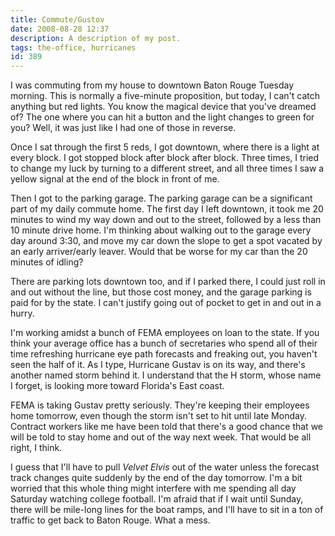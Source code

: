 ```yaml
---
title: Commute/Gustov
date: 2008-08-28 12:37
description: A description of my post.
tags: the-office, hurricanes
id: 389
---
```

I was commuting from my house to downtown Baton Rouge Tuesday morning.  This is normally a five-minute proposition, but today, I can't catch anything but red lights.  You know the magical device that you've dreamed of?  The one where you can hit a button and the light changes to green for you?  Well, it was just like I had one of those in reverse.

Once I sat through the first 5 reds, I got downtown, where there is a light at every block.  I got stopped block after block after block.  Three times, I tried to change my luck by turning to a different street, and all three times I saw a yellow signal at the end of the block in front of me.

Then I got to the parking garage.  The parking garage can be a significant part of my daily commute home.  The first day I left downtown, it took me 20 minutes to wind my way down and out to the street, followed by a less than 10 minute drive home.  I'm thinking about walking out to the garage every day around 3:30, and move my car down the slope to get a spot vacated by an early arriver/early leaver.  Would that be worse for my car than the 20 minutes of idling?

There are parking lots downtown too, and if I parked there, I could just roll in and out without the line, but those cost money, and the garage parking is paid for by the state.  I can't justify going out of pocket to get in and out in a hurry.

I'm working amidst a bunch of FEMA employees on loan to the state.  If you think your average office has a bunch of secretaries who spend all of their time refreshing hurricane eye path forecasts and freaking out, you haven't seen the half of it.  As I type, Hurricane Gustav is on its way, and there's another named storm behind it.  I understand that the H storm, whose name I forget, is looking more toward Florida's East coast.

FEMA is taking Gustav pretty seriously.  They're keeping their employees home tomorrow, even though the storm isn't set to hit until late Monday.  Contract workers like me have been told that there's a good chance that we will be told to stay home and out of the way next week.  That would be all right, I think.

I guess that I'll have to pull <i>Velvet Elvis</i> out of the water unless the forecast track changes quite suddenly by the end of the day tomorrow.  I'm a bit worried that this whole thing might interfere with me spending all day Saturday watching college football.  I'm afraid that if I wait until Sunday, there will be mile-long lines for the boat ramps, and I'll have to sit in a ton of traffic to get back to Baton Rouge.  What a mess.
